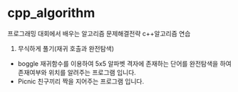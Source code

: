 # cpp_algorithm

프로그래밍 대회에서 배우는 알고리즘 문제해결전략
c++알고리즘 연습

1. 무식하게 풀기(재귀 호출과 완전탐색)
- boggle
  재귀함수를 이용하여 5x5 알파벳 격자에 존재하는 단어를 완전탐색을 하여 존재여부와 위치를 알려주는 프로그램 입니다.
- Picnic
  친구끼리 짝을 지어주는 프로그램 입니다.
